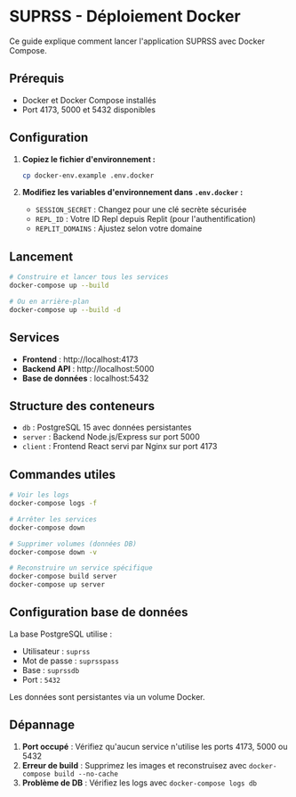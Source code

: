 # SUPRSS - Déploiement Docker

Ce guide explique comment lancer l'application SUPRSS avec Docker Compose.

## Prérequis

- Docker et Docker Compose installés
- Port 4173, 5000 et 5432 disponibles

## Configuration

1. **Copiez le fichier d'environnement :**
   ```bash
   cp docker-env.example .env.docker
   ```

2. **Modifiez les variables d'environnement dans `.env.docker` :**
   - `SESSION_SECRET` : Changez pour une clé secrète sécurisée
   - `REPL_ID` : Votre ID Repl depuis Replit (pour l'authentification)
   - `REPLIT_DOMAINS` : Ajustez selon votre domaine

## Lancement

```bash
# Construire et lancer tous les services
docker-compose up --build

# Ou en arrière-plan
docker-compose up --build -d
```

## Services

- **Frontend** : http://localhost:4173
- **Backend API** : http://localhost:5000
- **Base de données** : localhost:5432

## Structure des conteneurs

- `db` : PostgreSQL 15 avec données persistantes
- `server` : Backend Node.js/Express sur port 5000
- `client` : Frontend React servi par Nginx sur port 4173

## Commandes utiles

```bash
# Voir les logs
docker-compose logs -f

# Arrêter les services
docker-compose down

# Supprimer volumes (données DB)
docker-compose down -v

# Reconstruire un service spécifique
docker-compose build server
docker-compose up server
```

## Configuration base de données

La base PostgreSQL utilise :
- Utilisateur : `suprss`
- Mot de passe : `suprsspass`
- Base : `suprssdb`
- Port : `5432`

Les données sont persistantes via un volume Docker.

## Dépannage

1. **Port occupé** : Vérifiez qu'aucun service n'utilise les ports 4173, 5000 ou 5432
2. **Erreur de build** : Supprimez les images et reconstruisez avec `docker-compose build --no-cache`
3. **Problème de DB** : Vérifiez les logs avec `docker-compose logs db`